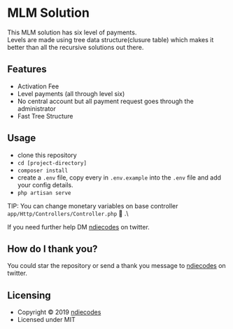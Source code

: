 
# MLM Solution

This MLM solution has six level of payments.\
Levels are made using tree data structure(clusure table) which makes it better than all the recursive solutions out there.


## Features

- Activation Fee
- Level payments (all through level six)
- No central account but all payment request goes through the administrator
- Fast Tree Structure

## Usage

- clone this repository
- `cd [project-directory]`
- `composer install`
- create a `.env` file, copy every in `.env.example` into the `.env` file and add your config details.
- `php artisan serve`

TIP: You can change monetary variables on base controller `app/Http/Controllers/Controller.php` :metal: .\

If you need further help DM [ndiecodes](https://twitter.com/ndiecodes) on twitter.


## How do I thank you?

You could star the repository or send a thank you message to [ndiecodes](https://twitter.com/ndiecodes) on twitter.

## Licensing

* Copyright © 2019  [ndiecodes](https://twitter.com/ndiecodes)
* Licensed under MIT

